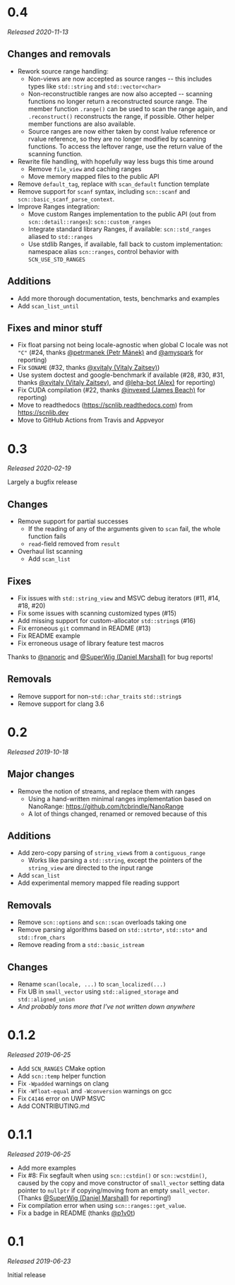 # 0.4

_Released 2020-11-13_

## Changes and removals

 * Rework source range handling:
   * Non-views are now accepted as source ranges --
     this includes types like `std::string` and `std::vector<char>`
   * Non-reconstructible ranges are now also accepted --
     scanning functions no longer return a reconstructed source range.
     The member function `.range()` can be used to scan the range again,
     and `.reconstruct()` reconstructs the range, if possible.
     Other helper member functions are also available.
   * Source ranges are now either taken by const lvalue reference or rvalue reference,
     so they are no longer modified by scanning functions.
     To access the leftover range, use the return value of the scanning function.
 * Rewrite file handling, with hopefully way less bugs this time around
   * Remove `file_view` and caching ranges
   * Move memory mapped files to the public API
 * Remove `default_tag`, replace with `scan_default` function template
 * Remove support for `scanf` syntax, including `scn::scanf` and `scn::basic_scanf_parse_context`.
 * Improve Ranges integration:
   * Move custom Ranges implementation to the public API (out from `scn::detail::ranges`): `scn::custom_ranges`
   * Integrate standard library Ranges, if available: `scn::std_ranges` aliased to `std::ranges`
   * Use stdlib Ranges, if available, fall back to custom implementation: namespace alias `scn::ranges`, control behavior with `SCN_USE_STD_RANGES`

## Additions

 * Add more thorough documentation, tests, benchmarks and examples
 * Add `scan_list_until`  

## Fixes and minor stuff

 * Fix float parsing not being locale-agnostic when global C locale was not `"C"`
   (#24, thanks [@petrmanek (Petr Mánek)](https://github.com/petrmanek) and
   [@amyspark](https://github.com/amyspark) for reporting)
 * Fix `SONAME` (#32, thanks [@xvitaly (Vitaly Zaitsev)](https://github.com/xvitaly))
 * Use system doctest and google-benchmark if available
   (#28, #30, #31,
   thanks [@xvitaly (Vitaly Zaitsev)](https://github.com/xvitaly), and
   [@leha-bot (Alex)](https://github.com/leha-bot) for reporting)
 * Fix CUDA compilation (#22, thanks [@invexed (James Beach)](https://github.com/invexed) for reporting)
 * Move to readthedocs (https://scnlib.readthedocs.com) from https://scnlib.dev
 * Move to GitHub Actions from Travis and Appveyor

# 0.3

_Released 2020-02-19_

Largely a bugfix release

## Changes

 * Remove support for partial successes
   * If the reading of any of the arguments given to `scan` fail, the whole function fails
   * `read`-field removed from `result`
 * Overhaul list scanning
   * Add `scan_list`

## Fixes

 * Fix issues with `std::string_view` and MSVC debug iterators (#11, #14, #18, #20)
 * Fix some issues with scanning customized types (#15)
 * Add missing support for custom-allocator `std::string`s (#16)
 * Fix erroneous `git` command in README (#13)
 * Fix README example
 * Fix erroneous usage of library feature test macros

Thanks to [@nanoric](https://github.com/nanoric) and [@SuperWig (Daniel Marshall)](https://github.com/SuperWig) for bug reports!

## Removals

 * Remove support for non-`std::char_traits` `std::string`s
 * Remove support for clang 3.6

# 0.2

_Released 2019-10-18_

## Major changes

 * Remove the notion of streams, and replace them with ranges
   * Using a hand-written minimal ranges implementation based on NanoRange: https://github.com/tcbrindle/NanoRange
   * A lot of things changed, renamed or removed because of this

## Additions

 * Add zero-copy parsing of `string_view`s from a `contiguous_range`
   * Works like parsing a `std::string`, except the pointers of the `string_view` are directed to the input range
 * Add `scan_list`
 * Add experimental memory mapped file reading support

## Removals

 * Remove `scn::options` and `scn::scan` overloads taking one
 * Remove parsing algorithms based on `std::strto*`, `std::sto*` and `std::from_chars`
 * Remove reading from a `std::basic_istream`

## Changes

 * Rename `scan(locale, ...)` to `scan_localized(...)`
 * Fix UB in `small_vector` using `std::aligned_storage` and `std::aligned_union`
 * _And probably tons more that I've not written down anywhere_

# 0.1.2

_Released 2019-06-25_

 * Add `SCN_RANGES` CMake option
 * Add `scn::temp` helper function
 * Fix `-Wpadded` warnings on clang
 * Fix `-Wfloat-equal` and `-Wconversion` warnings on gcc
 * Fix `C4146` error on UWP MSVC
 * Add CONTRIBUTING.md

# 0.1.1

_Released 2019-06-25_

 * Add more examples
 * Fix #8: Fix segfault when using `scn::cstdin()` or `scn::wcstdin()`,
   caused by the copy and move constructor of `small_vector` setting data pointer to `nullptr`
   if copying/moving from an empty `small_vector`.
   (Thanks [@SuperWig (Daniel Marshall)](https://github.com/SuperWig) for reporting!)
 * Fix compilation error when using `scn::ranges::get_value`.
 * Fix a badge in README (thanks [@p1v0t](https://github.com/p1v0t))

# 0.1

_Released 2019-06-23_

Initial release

